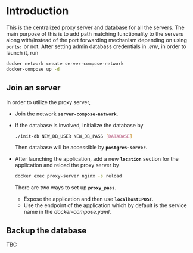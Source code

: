 # Introduction

This is the centralized proxy server and database for all the servers. The main purpose of this is to add path matching functionality to the servers along with/instead of the port forwarding mechanism depending on using **`ports:`** or not. After setting admin databass credentials in *.env*, in order to launch it, run

```bash 
docker network create server-compose-network
docker-compose up -d
```

## Join an server

In order to utilize the proxy server,

* Join the network **`server-compose-network`**.
* If the database is involved, initialize the database by 
    ```bash
    ./init-db NEW_DB_USER NEW_DB_PASS [DATABASE]
    ```
    Then database will be accessible by **`postgres-server`**.

* After launching the application, add a new **`location`** section for the application and reload the proxy server by
    ```bash 
    docker exec proxy-server nginx -s reload
    ```
    There are two ways to set up **`proxy_pass`**.

    * Expose the application and then use **`localhost:POST`**.
    * Use the endpoint of the application which by default is the service name in the *docker-compose.yaml*.

## Backup the database

TBC
